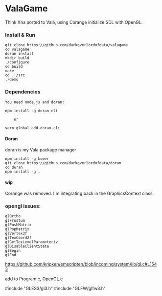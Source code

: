 # ValaGame

Think Xna ported to Vala, using Corange initialize SDL with OpenGL.

### Install & Run

    git clone https://github.com/darkoverlordofdata/valagame
    cd valagame
    doran install
    mkdir build
    ./configure
    cd build
    make
    cd ../src
    ./demo


### Dependencies

    You need node.js and doran:

    npm install -g doran-cli

        or

    yarn global add doran-cli

    

#### Doran

doran is my Vala package manager

    npm install -g bower
    git clone https://github.com/darkoverlordofdata/doran
    cd doran
    npm install -g .

#### wip

Corange was removed. I'm integrating back in the GraphicsContext class.

### opengl issues:

    glOrtho
    glFrustum
    glPushMatrix
    glPopMatrix
    glVertex3f
    glTexCoord2f
    glGetTexLevelParameteriv
    glDisableClientState
    glBegin
    glEnd

https://github.com/kripken/emscripten/blob/incoming/system/lib/gl.c#L1543


add to Program.c, OpenGL.c

#include "GLES3/gl3.h"
#include "GLFW/glfw3.h"
